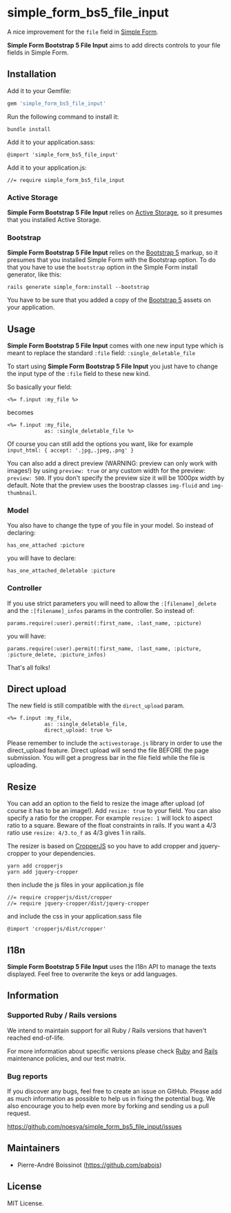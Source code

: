 # simple_form_bs5_file_input

A nice improvement for the `file` field in [Simple Form](https://github.com/heartcombo/simple_form).

**Simple Form Bootstrap 5 File Input** aims to add directs controls to your file fields in Simple Form.


## Installation

Add it to your Gemfile:

```ruby
gem 'simple_form_bs5_file_input'
```

Run the following command to install it:

```console
bundle install
```

Add it to your application.sass:

```
@import 'simple_form_bs5_file_input'
```

Add it to your application.js:

```
//= require simple_form_bs5_file_input
```

### Active Storage

**Simple Form Bootstrap 5 File Input** relies on [Active Storage](https://github.com/rails/rails/tree/main/activestorage), so it presumes that you installed Active Storage.

### Bootstrap

**Simple Form Bootstrap 5 File Input** relies on the [Bootstrap 5](http://getbootstrap.com/) markup, so it presumes that you installed Simple Form with the Bootstrap option. To do that you have to use the `bootstrap` option in the Simple Form install generator, like this:

```console
rails generate simple_form:install --bootstrap
```

You have to be sure that you added a copy of the [Bootstrap 5](http://getbootstrap.com/)
assets on your application.

## Usage
**Simple Form Bootstrap 5 File Input** comes with one new input type which is meant to replace the standard `:file` field: `:single_deletable_file`

To start using **Simple Form Bootstrap 5 File Input** you just have to change the input type of the `:file` field to these new kind.

So basically your field:
```erb
<%= f.input :my_file %>
```
becomes
```erb
<%= f.input :my_file,
            as: :single_deletable_file %>
```
Of course you can still add the options you want, like for example `input_html: { accept: '.jpg,.jpeg,.png' }`

You can also add a direct preview (WARNING: preview can only work with images!) by using `preview: true` or any custom width for the preview: `preview: 500`. If you don't specify the preview size it will be 1000px width by default.
Note that the preview uses the boostrap classes `img-fluid` and `img-thumbnail`.

### Model
You also have to change the type of you file in your model.
So instead of declaring:
```
has_one_attached :picture
```

you will have to declare:
```
has_one_attached_deletable :picture
```

### Controller
If you use strict parameters you will need to allow the `:[filename]_delete` and the `:[filename]_infos` params in the controller.
So instead of:
```
params.require(:user).permit(:first_name, :last_name, :picture)
```
you will have:
```
params.require(:user).permit(:first_name, :last_name, :picture, :picture_delete, :picture_infos)
```

That's all folks!

## Direct upload

The new field is still compatible with the `direct_upload` param.
```erb
<%= f.input :my_file,
            as: :single_deletable_file,
            direct_upload: true %>
```
Please remember to include the `activestorage.js` library in order to use the direct_upload feature.
Direct upload will send the file BEFORE the page submission. You will get a progress bar in the file field while the file is uploading.

## Resize

You can add an option to the field to resize the image after upload (of course it has to be an image!).
Add `resize: true` to your field.
You can also specify a ratio for the cropper. For example `resize: 1` will lock to aspect ratio to a square. Beware of the float constraints in rails. If you want a 4/3 ratio use `resize: 4/3.to_f` as 4/3 gives 1 in rails.


The resizer is based on [CropperJS](https://github.com/fengyuanchen/cropperjs) so you have to add cropper and jquery-cropper to your dependencies.
```
yarn add cropperjs
yarn add jquery-cropper
```
then include the js files in your application.js file
```
//= require cropperjs/dist/cropper
//= require jquery-cropper/dist/jquery-cropper
```
and include the css in your application.sass file
```
@import 'cropperjs/dist/cropper'
```


## I18n

**Simple Form Bootstrap 5 File Input** uses the I18n API to manage the texts displayed. Feel free to overwrite the keys or add languages.

## Information

### Supported Ruby / Rails versions

We intend to maintain support for all Ruby / Rails versions that haven't reached end-of-life.

For more information about specific versions please check [Ruby](https://www.ruby-lang.org/en/downloads/branches/)
and [Rails](https://guides.rubyonrails.org/maintenance_policy.html) maintenance policies, and our test matrix.

### Bug reports

If you discover any bugs, feel free to create an issue on GitHub. Please add as much information as
possible to help us in fixing the potential bug. We also encourage you to help even more by forking and sending us a pull request.

https://github.com/noesya/simple_form_bs5_file_input/issues

## Maintainers

* Pierre-André Boissinot (https://github.com/pabois)


## License

MIT License.
